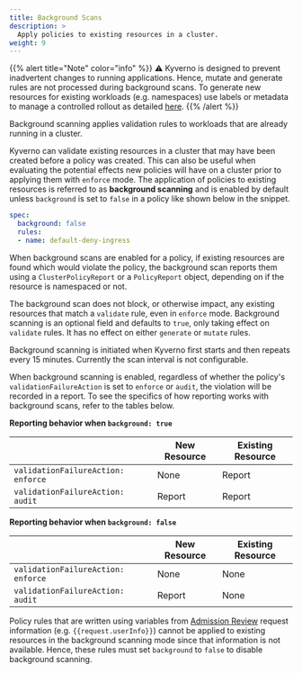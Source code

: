 ```yaml
---
title: Background Scans 
description: >
  Apply policies to existing resources in a cluster.
weight: 9
---
```


{{% alert title="Note" color="info" %}}
⚠️  Kyverno is designed to prevent inadvertent changes to running applications. Hence, mutate and generate rules are not processed during background scans. To generate new resources for existing workloads (e.g. namespaces) use labels or metadata to manage a controlled rollout as detailed [here](/docs/writing-policies/generate/#generating-resources-into-existing-namespaces).
{{% /alert %}}

Background scanning applies validation rules to workloads that are already running in a cluster.

Kyverno can validate existing resources in a cluster that may have been created before a policy was created. This can also be useful when evaluating the potential effects new policies will have on a cluster prior to applying them with `enforce` mode. The application of policies to existing resources is referred to as **background scanning** and is enabled by default unless `background` is set to `false` in a policy like shown below in the snippet.

```yaml
spec:
  background: false
  rules:
  - name: default-deny-ingress
```


When background scans are enabled for a policy, if existing resources are found which would violate the policy, the background scan reports them using a `ClusterPolicyReport` or a `PolicyReport` object, depending on if the resource is namespaced or not. 

The background scan does not block, or otherwise impact, any existing resources that match a `validate` rule, even in `enforce` mode. Background scanning is an optional field and defaults to `true`, only taking effect on `validate` rules. It has no effect on either `generate` or `mutate` rules.

Background scanning is initiated when Kyverno first starts and then repeats every 15 minutes. Currently the scan interval is not configurable.

When background scanning is enabled, regardless of whether the policy's `validationFailureAction` is set to `enforce` or `audit`, the violation will be recorded in a report. To see the specifics of how reporting works with background scans, refer to the tables below.

**Reporting behavior when `background: true`**

|                                  | New Resource | Existing Resource |
|----------------------------------|--------------|-------------------|
| `validationFailureAction: enforce` | None         | Report            |
| `validationFailureAction: audit`   | Report       | Report            |

**Reporting behavior when `background: false`**

|                                  | New Resource | Existing Resource |
|----------------------------------|--------------|-------------------|
| `validationFailureAction: enforce` | None         | None              |
| `validationFailureAction: audit`   | Report       | None              |


Policy rules that are written using variables from [Admission Review](/docs/writing-policies/variables/#variables-from-admission-review-request-data) request information (e.g. `{{request.userInfo}}`) cannot be applied to existing resources in the background scanning mode since that information is not available. Hence, these rules must set `background` to `false` to disable background scanning.
